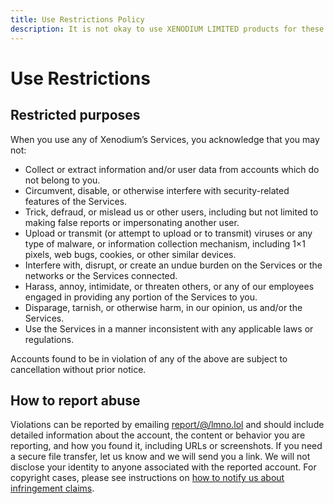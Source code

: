 ```yaml
---
title: Use Restrictions Policy
description: It is not okay to use XENODIUM LIMITED products for these restricted purposes.
---
```


# Use Restrictions

## Restricted purposes

When you use any of Xenodium’s Services, you acknowledge that you may not:

* Collect or extract information and/or user data from accounts which do not belong to you.
* Circumvent, disable, or otherwise interfere with security-related features of the Services.
* Trick, defraud, or mislead us or other users, including but not limited to making false reports or impersonating another user.
* Upload or transmit (or attempt to upload or to transmit) viruses or any type of malware, or information collection mechanism, including 1×1 pixels, web bugs, cookies, or other similar devices.
* Interfere with, disrupt, or create an undue burden on the Services or the networks or the Services connected.
* Harass, annoy, intimidate, or threaten others, or any of our employees engaged in providing any portion of the Services to you.
* Disparage, tarnish, or otherwise harm, in our opinion, us and/or the Services.
* Use the Services in a manner inconsistent with any applicable laws or regulations.

Accounts found to be in violation of any of the above are subject to cancellation without prior notice.

## How to report abuse

Violations can be reported by emailing [report/@/lmno.lol](mailto:report/@/lmno.lol) and should include detailed information about the account, the content or behavior you are reporting, and how you found it, including URLs or screenshots. If you need a secure file transfer, let us know and we will send you a link. We will not disclose your identity to anyone associated with the reported account. For copyright cases, please see instructions on [how to notify us about infringement claims](../copyright/index.md).
